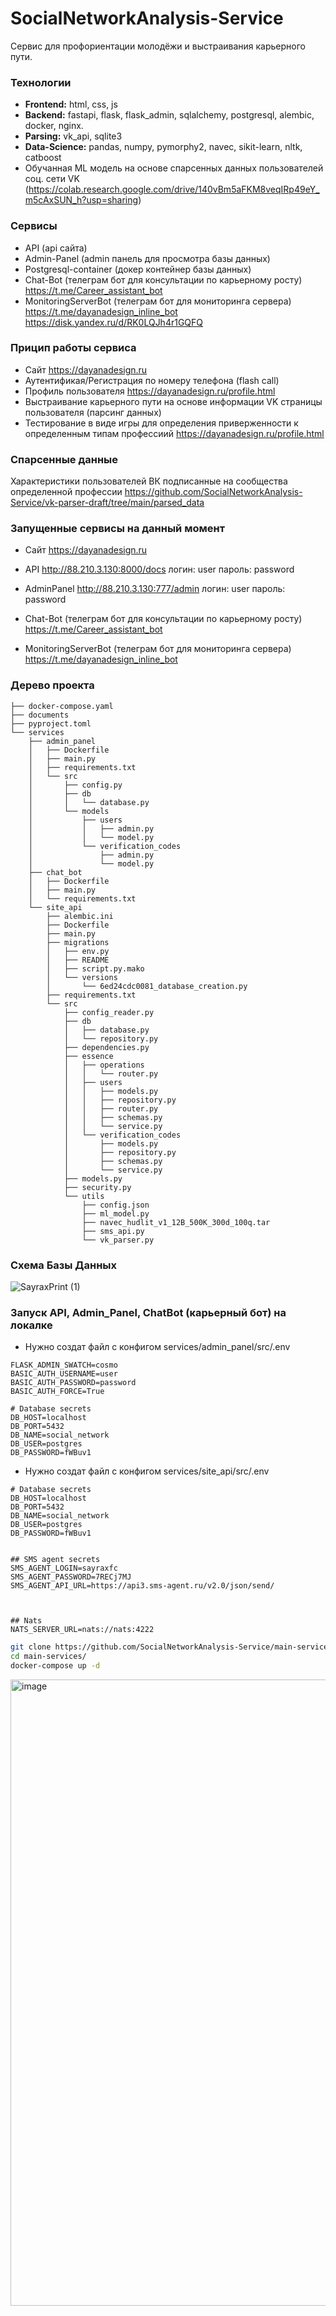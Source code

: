 # SocialNetworkAnalysis-Service
Сервис для профориентации молодёжи и выстраивания карьерного пути. 

### Технологии
 - <b>Frontend:</b> html, css, js
 - <b>Backend:</b> fastapi, flask, flask_admin, sqlalchemy, postgresql, alembic, docker, nginx.
 - <b>Parsing:</b> vk_api, sqlite3
 - <b>Data-Science:</b> pandas, numpy, pymorphy2, navec, sikit-learn, nltk, catboost
 - Обучанная ML модель на основе спарсенных данных пользователей соц. сети VK (https://colab.research.google.com/drive/140vBm5aFKM8veqIRp49eY_m5cAxSUN_h?usp=sharing)

### Сервисы
 - API (api сайта)
 - Admin-Panel (admin панель для просмотра базы данных)
 - Postgresql-container (докер контейнер базы данных)
 - Chat-Bot (телеграм бот для консультации по карьерному росту) https://t.me/Career_assistant_bot
 - MonitoringServerBot (телеграм бот для мониторинга сервера) https://t.me/dayanadesign_inline_bot https://disk.yandex.ru/d/RK0LQJh4r1GQFQ

### Прицип работы сервиса
- Сайт https://dayanadesign.ru
- Аутентификая/Регистрация по номеру телефона (flash call)
- Профиль пользователя https://dayanadesign.ru/profile.html
- Выстраивание карьерного пути на основе информации VK страницы пользователя (парсинг данных)
- Тестирование в виде игры для определения приверженности к определенным типам профессиий https://dayanadesign.ru/profile.html

### Спарсенные данные
Характеристики пользователей ВК подписанные на сообщества определенной профессии
https://github.com/SocialNetworkAnalysis-Service/vk-parser-draft/tree/main/parsed_data


### Запущенные сервисы на данный момент
 - Сайт https://dayanadesign.ru
 - API http://88.210.3.130:8000/docs
   логин: user
   пароль: password

 - AdminPanel http://88.210.3.130:777/admin
   логин: user
   пароль: password

 - Chat-Bot (телеграм бот для консультации по карьерному росту) https://t.me/Career_assistant_bot
 - MonitoringServerBot (телеграм бот для мониторинга сервера) https://t.me/dayanadesign_inline_bot

   
### Дерево проекта
```main-services/
├── docker-compose.yaml
├── documents
├── pyproject.toml
└── services
    ├── admin_panel
    │   ├── Dockerfile
    │   ├── main.py
    │   ├── requirements.txt
    │   └── src
    │       ├── config.py
    │       ├── db
    │       │   └── database.py
    │       └── models
    │           ├── users
    │           │   ├── admin.py
    │           │   └── model.py
    │           └── verification_codes
    │               ├── admin.py
    │               └── model.py
    ├── chat_bot
    │   ├── Dockerfile
    │   ├── main.py
    │   └── requirements.txt
    └── site_api
        ├── alembic.ini
        ├── Dockerfile
        ├── main.py
        ├── migrations
        │   ├── env.py
        │   ├── README
        │   ├── script.py.mako
        │   └── versions
        │       └── 6ed24cdc0081_database_creation.py
        ├── requirements.txt
        └── src
            ├── config_reader.py
            ├── db
            │   ├── database.py
            │   └── repository.py
            ├── dependencies.py
            ├── essence
            │   ├── operations
            │   │   └── router.py
            │   ├── users
            │   │   ├── models.py
            │   │   ├── repository.py
            │   │   ├── router.py
            │   │   ├── schemas.py
            │   │   └── service.py
            │   └── verification_codes
            │       ├── models.py
            │       ├── repository.py
            │       ├── schemas.py
            │       └── service.py
            ├── models.py
            ├── security.py
            └── utils
                ├── config.json
                ├── ml_model.py
                ├── navec_hudlit_v1_12B_500K_300d_100q.tar
                ├── sms_api.py
                └── vk_parser.py
```

### Схема Базы Данных
![SayraxPrint (1)](https://github.com/SocialNetworkAnalysis-Service/main-services/assets/65904112/90f4db55-b42d-4689-9423-d5ada9a7a97d)


### Запуск API, Admin_Panel, ChatBot (карьерный бот) на локалке
- Нужно создат файл с конфигом services/admin_panel/src/.env
```# Admin panel secrets
FLASK_ADMIN_SWATCH=cosmo
BASIC_AUTH_USERNAME=user
BASIC_AUTH_PASSWORD=password
BASIC_AUTH_FORCE=True

# Database secrets
DB_HOST=localhost
DB_PORT=5432
DB_NAME=social_network
DB_USER=postgres
DB_PASSWORD=fWBuv1
```

- Нужно создат файл с конфигом services/site_api/src/.env
```
# Database secrets
DB_HOST=localhost
DB_PORT=5432
DB_NAME=social_network
DB_USER=postgres
DB_PASSWORD=fWBuv1


## SMS agent secrets
SMS_AGENT_LOGIN=sayraxfc
SMS_AGENT_PASSWORD=7RECj7MJ
SMS_AGENT_API_URL=https://api3.sms-agent.ru/v2.0/json/send/



## Nats
NATS_SERVER_URL=nats://nats:4222
``` 
```bash
git clone https://github.com/SocialNetworkAnalysis-Service/main-services.git
cd main-services/
docker-compose up -d
```
<img width="1002" alt="image" src="https://github.com/SocialNetworkAnalysis-Service/main-services/assets/65904112/112ae62b-d4fd-47f3-9879-3fbe12db6d48">


